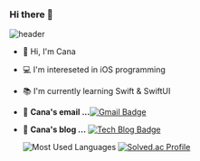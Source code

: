 ### Hi there 👋
![header](https://capsule-render.vercel.app/api?type=rounded&color=4D75DB&section=header&text=Cana's%20github&fontColor=ffffff)

- 👋   Hi, I'm Cana
- 💻   I'm intereseted in iOS programming
- 📚   I'm currently learning Swift & SwiftUI

- 📮  **Cana's email ...**[![Gmail Badge](https://img.shields.io/badge/Gmail-d14836?style=flat-square&logo=Gmail&logoColor=white&link=mailto:absolute0017@gmail.com)](mailto:absolute0017@gmail.com)

- 📒  **Cana's blog ...** [![Tech Blog Badge](http://img.shields.io/badge/-Tech%20blog-black?style=flat-square&logo=blogger&logoColor=white&link=https://cana17.tistory.com/)](https://cana17.tistory.com/)

  ![Most Used Languages](https://github-readme-stats.vercel.app/api?username=woojinchoi17&count_private=true)
 [![Solved.ac Profile](http://mazassumnida.wtf/api/v2/generate_badge?boj=monetary)](https://solved.ac/monetary/) 

<!--
**woojinchoi17/woojinchoi17** is a ✨ _special_ ✨ repository because its `README.md` (this file) appears on your GitHub profile.

Here are some ideas to get you started:

- 🔭 I’m currently working on ...
- 🌱 I’m currently learning ...
- 👯 I’m looking to collaborate on ...
- 🤔 I’m looking for help with ...
- 💬 Ask me about ...
- 📫 How to reach me: ...
- 😄 Pronouns: ...
- ⚡ Fun fact: ...
-->
